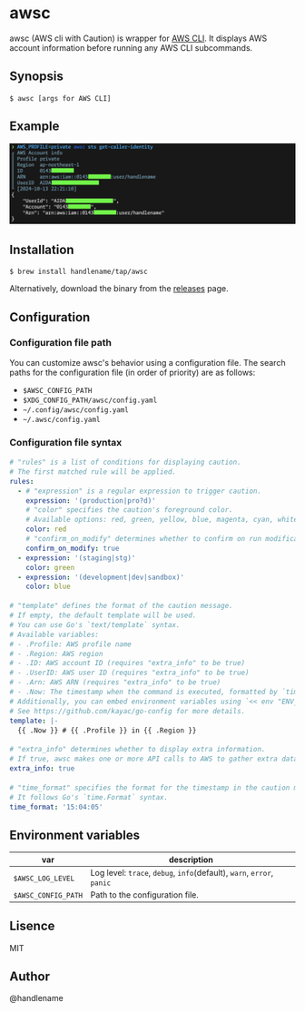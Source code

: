 # awsc

awsc (AWS cli with Caution) is wrapper for [AWS CLI](https://aws.amazon.com/cli/?nc1=h_ls).
It displays AWS account information before running any AWS CLI subcommands.

## Synopsis

```console
$ awsc [args for AWS CLI]
```

## Example

![](./docs/images/example1.png)

## Installation

```console
$ brew install handlename/tap/awsc
```

Alternatively, download the binary from the [releases](https://github.com/handlename/awsc/releases) page.

## Configuration

### Configuration file path

You can customize awsc's behavior using a configuration file.
The search paths for the configuration file (in order of priority) are as follows:

- `$AWSC_CONFIG_PATH`
- `$XDG_CONFIG_PATH/awsc/config.yaml`
- `~/.config/awsc/config.yaml`
- `~/.awsc/config.yaml`

### Configuration file syntax

```yaml
# "rules" is a list of conditions for displaying caution.
# The first matched rule will be applied.
rules:
  - # "expression" is a regular expression to trigger caution.
    expression: '(production|pro?d)'
    # "color" specifies the caution's foreground color.
    # Available options: red, green, yellow, blue, magenta, cyan, white, black
    color: red
    # "confirm_on_modify" determines whether to confirm on run modification command by AWS CLI
    confirm_on_modify: true
  - expression: '(staging|stg)'
    color: green
  - expression: '(development|dev|sandbox)'
    color: blue

# "template" defines the format of the caution message.
# If empty, the default template will be used.
# You can use Go's `text/template` syntax.
# Available variables:
# - .Profile: AWS profile name
# - .Region: AWS region
# - .ID: AWS account ID (requires "extra_info" to be true)
# - .UserID: AWS user ID (requires "extra_info" to be true)
# - .Arn: AWS ARN (requires "extra_info" to be true)
# - .Now: The timestamp when the command is executed, formatted by `time_format`
# Additionally, you can embed environment variables using `<< env "ENV_NAME" >>` or `<< must_env "ENV_NAME" >>`.
# See https://github.com/kayac/go-config for more details.
template: |-
  {{ .Now }} # {{ .Profile }} in {{ .Region }}

# "extra_info" determines whether to display extra information.
# If true, awsc makes one or more API calls to AWS to gather extra data.
extra_info: true

# "time_format" specifies the format for the timestamp in the caution message.
# It follows Go's `time.Format` syntax.
time_format: '15:04:05'
```

## Environment variables

var | description
---|---
`$AWSC_LOG_LEVEL` | Log level: `trace`, `debug`, `info`(default), `warn`, `error`, `panic`
`$AWSC_CONFIG_PATH` | Path to the configuration file.

## Lisence

MIT

## Author

@handlename
